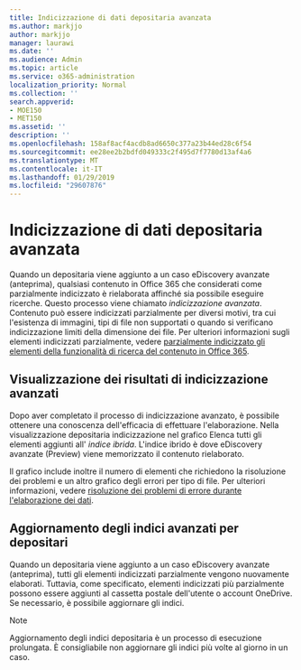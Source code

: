 ```yaml
---
title: Indicizzazione di dati depositaria avanzata
ms.author: markjjo
author: markjjo
manager: laurawi
ms.date: ''
ms.audience: Admin
ms.topic: article
ms.service: o365-administration
localization_priority: Normal
ms.collection: ''
search.appverid:
- MOE150
- MET150
ms.assetid: ''
description: ''
ms.openlocfilehash: 158af8acf4acdb8ad6650c377a23b44ed28c6f54
ms.sourcegitcommit: ee28ee2b2bdfd049333c2f495d7f7780d13af4a6
ms.translationtype: MT
ms.contentlocale: it-IT
ms.lasthandoff: 01/29/2019
ms.locfileid: "29607876"
---
```

# <a name="advanced-indexing-of-custodian-data"></a>Indicizzazione di dati depositaria avanzata

Quando un depositaria viene aggiunto a un caso eDiscovery avanzate (anteprima), qualsiasi contenuto in Office 365 che considerati come parzialmente indicizzato è rielaborata affinché sia possibile eseguire ricerche.  Questo processo viene chiamato *indicizzazione avanzata*. Contenuto può essere indicizzati parzialmente per diversi motivi, tra cui l'esistenza di immagini, tipi di file non supportati o quando si verificano indicizzazione limiti della dimensione dei file.  Per ulteriori informazioni sugli elementi indicizzati parzialmente, vedere [parzialmente indicizzato gli elementi della funzionalità di ricerca del contenuto in Office 365](https://docs.microsoft.com/en-us/office365/securitycompliance/partially-indexed-items-in-content-search).

## <a name="viewing-advanced-indexing-results"></a>Visualizzazione dei risultati di indicizzazione avanzati

Dopo aver completato il processo di indicizzazione avanzato, è possibile ottenere una conoscenza dell'efficacia di effettuare l'elaborazione.  Nella visualizzazione depositaria indicizzazione nel grafico Elenca tutti gli elementi aggiunti all' *indice ibrida*.  L'indice ibrido è dove eDiscovery avanzate (Preview) viene memorizzato il contenuto rielaborato.

Il grafico include inoltre il numero di elementi che richiedono la risoluzione dei problemi e un altro grafico degli errori per tipo di file. Per ulteriori informazioni, vedere [risoluzione dei problemi di errore durante l'elaborazione dei dati](error-remediation.md).

## <a name="updating-advanced-indexes-for-custodians"></a>Aggiornamento degli indici avanzati per depositari

Quando un depositaria viene aggiunto a un caso eDiscovery avanzate (anteprima), tutti gli elementi indicizzati parzialmente vengono nuovamente elaborati. Tuttavia, come specificato, elementi indicizzati più parzialmente possono essere aggiunti al cassetta postale dell'utente o account OneDrive.  Se necessario, è possibile aggiornare gli indici.

> [!NOTE]
> Aggiornamento degli indici depositaria è un processo di esecuzione prolungata. È consigliabile non aggiornare gli indici più volte al giorno in un caso.
